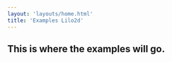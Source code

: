 ```yaml
---
layout: 'layouts/home.html'
title: 'Examples Lilo2d'
---
```


## This is where the examples will go.